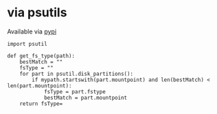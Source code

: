 # via psutils

Available via [pypi](https://pypi.python.org/pypi/psutil)

```
import psutil

def get_fs_type(path):
    bestMatch = ""
    fsType = ""
    for part in psutil.disk_partitions():
        if mypath.startswith(part.mountpoint) and len(bestMatch) < len(part.mountpoint):
            fsType = part.fstype
            bestMatch = part.mountpoint
    return fsType=
```
